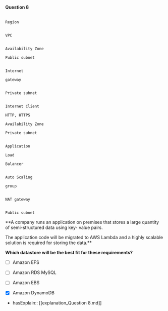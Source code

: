#### Question  8


```

Region

```


```

VPC

```


```

Availability Zone

Public subnet

```


```

Internet

gateway

```


```

Private subnet

```


```

Internet Client

HTTP, HTTPS

Availability Zone

Private subnet

```


```

Application

Load

Balancer

```


```

Auto Scaling

group

```


```

NAT gateway

```


```

Public subnet

```


**A company runs an application on premises that stores a large quantity of semi-structured data using key- value pairs.

The application code will be migrated to AWS Lambda and a highly scalable solution is required for storing the data.**


**Which datastore will be the best fit for these requirements?**


- [ ] Amazon EFS


- [ ] Amazon RDS MySQL


- [ ] Amazon EBS


- [x] Amazon DynamoDB



- hasExplain:: [[explanation_Question  8.md]]